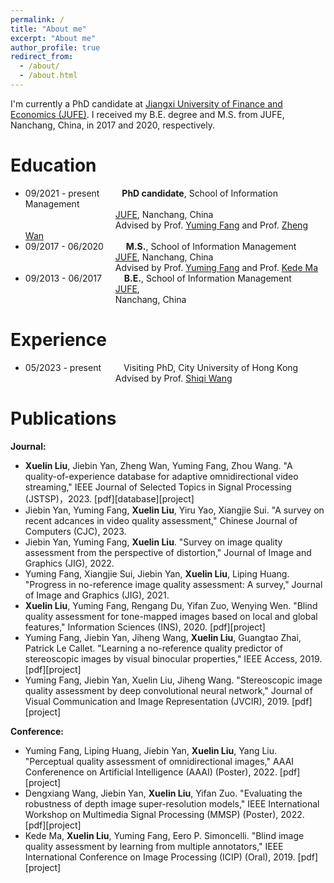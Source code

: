 ```yaml
---
permalink: /
title: "About me"
excerpt: "About me"
author_profile: true
redirect_from: 
  - /about/
  - /about.html
---
```


I'm currently a PhD candidate at [Jiangxi University of Finance and Economics (JUFE)](http://www.jxufe.edu.cn/). I received my B.E. degree and M.S. from JUFE, Nanchang, China, in 2017 and 2020, respectively.


Education
======
* 09/2021 - present &emsp;&emsp; **PhD candidate**, School of Information Management  
&emsp;&emsp;&emsp;&emsp;&emsp;&emsp;&emsp;&emsp;&emsp;&emsp; [JUFE](http://www.jxufe.edu.cn/), Nanchang, China      
&emsp;&emsp;&emsp;&emsp;&emsp;&emsp;&emsp;&emsp;&emsp;&emsp; Advised by Prof. [Yuming Fang](https://scholar.google.com.sg/citations?user=_Tu-eHkAAAAJ&hl=en) and Prof. [Zheng Wan](http://sim.jxufe.edu.cn/down/show-1558.aspx?id=14)
* 09/2017 - 06/2020 &emsp;&emsp; **M.S.**, School of Information Management  
&emsp;&emsp;&emsp;&emsp;&emsp;&emsp;&emsp;&emsp;&emsp;&emsp; [JUFE](http://www.jxufe.edu.cn/), Nanchang, China     
&emsp;&emsp;&emsp;&emsp;&emsp;&emsp;&emsp;&emsp;&emsp;&emsp; Advised by Prof. [Yuming Fang](https://scholar.google.com.sg/citations?user=_Tu-eHkAAAAJ&hl=en) and Prof. [Kede Ma](https://kedema.org/)
* 09/2013 - 06/2017 &emsp;&emsp; **B.E.**, School of Information Management  
&emsp;&emsp;&emsp;&emsp;&emsp;&emsp;&emsp;&emsp;&emsp;&emsp; [JUFE](http://www.jxufe.edu.cn/),      
&emsp;&emsp;&emsp;&emsp;&emsp;&emsp;&emsp;&emsp;&emsp;&emsp; Nanchang, China      

Experience
======
* 05/2023 - present &emsp;&emsp; Visiting PhD, City University of Hong Kong      
&emsp;&emsp;&emsp;&emsp;&emsp;&emsp;&emsp;&emsp;&emsp;&emsp; Advised by Prof. [Shiqi Wang](https://www.cs.cityu.edu.hk/~shiqwang/)

Publications
======
**Journal:**
* **Xuelin Liu**, Jiebin Yan, Zheng Wan, Yuming Fang, Zhou Wang. "A quality-of-experience database for adaptive omnidirectional video streaming," IEEE Journal of Selected Topics in Signal Processing (JSTSP)，2023. [pdf][database][project]
* Jiebin Yan, Yuming Fang, **Xuelin Liu**, Yiru Yao, Xiangjie Sui. "A survey on recent adcances in video quality assessment," Chinese Journal of Computers (CJC), 2023.
* Jiebin Yan, Yuming Fang, **Xuelin Liu**. "Survey on image quality assessment from the perspective of distortion," Journal of Image and Graphics (JIG), 2022.
* Yuming Fang, Xiangjie Sui, Jiebin Yan, **Xuelin Liu**, Liping Huang. "Progress in no-reference image quality assessment: A survey," Journal of Image and Graphics (JIG), 2021.
* **Xuelin Liu**, Yuming Fang, Rengang Du, Yifan Zuo, Wenying Wen. "Blind quality assessment for tone-mapped images based on local and global features," Information Sciences (INS), 2020. [pdf][project]
* Yuming Fang, Jiebin Yan, Jiheng Wang, **Xuelin Liu**, Guangtao Zhai, Patrick Le Callet. "Learning a no-reference quality predictor of stereoscopic images by visual binocular properties," IEEE Access, 2019. [pdf][project]
* Yuming Fang, Jiebin Yan, Xuelin Liu, Jiheng Wang. "Stereoscopic image quality assessment by deep convolutional neural network," Journal of Visual Communication and Image Representation (JVCIR), 2019. [pdf][project]

**Conference:**
* Yuming Fang, Liping Huang, Jiebin Yan, **Xuelin Liu**, Yang Liu. "Perceptual quality assessment of omnidirectional images," AAAI Conferenence on Artificial Intelligence (AAAI) (Poster), 2022. [pdf][project]
* Dengxiang Wang, Jiebin Yan, **Xuelin Liu**, Yifan Zuo. "Evaluating the robustness of depth image super-resolution models," IEEE International Workshop on Multimedia Signal Processing (MMSP) (Poster), 2022. [pdf][project]
* Kede Ma, **Xuelin Liu**, Yuming Fang, Eero P. Simoncelli. "Blind image quality assessment by learning from multiple annotators," IEEE International Conference on Image Processing (ICIP) (Oral), 2019. [pdf][project]
